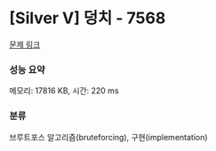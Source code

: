 # [Silver V] 덩치 - 7568 

[문제 링크](https://www.acmicpc.net/problem/7568) 

### 성능 요약

메모리: 17816 KB, 시간: 220 ms

### 분류

브루트포스 알고리즘(bruteforcing), 구현(implementation)

